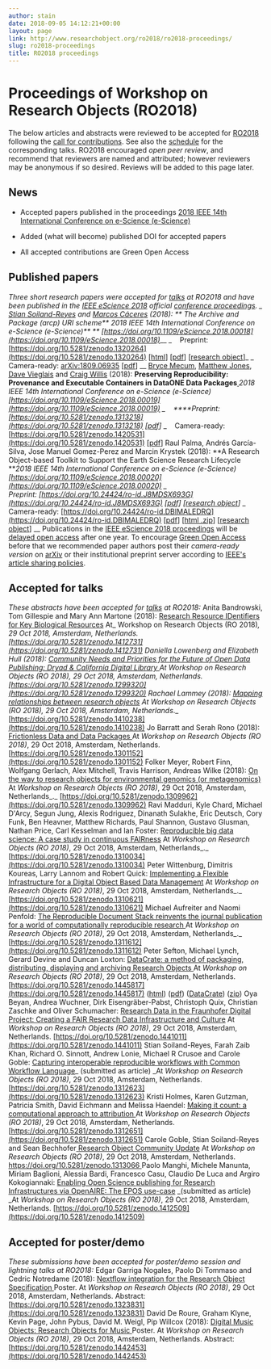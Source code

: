 ```yaml
---
author: stain
date: 2018-09-05 14:12:21+00:00
layout: page
link: http://www.researchobject.org/ro2018/ro2018-proceedings/
slug: ro2018-proceedings
title: RO2018 proceedings
---
```

# Proceedings of Workshop on Research Objects (RO2018)


The below articles and abstracts were reviewed to be accepted for [RO2018](/ro2018/) following the [call for contributions](http://www.researchobject.org/ro2018/submitting-to-ro2018/). See also the [schedule](/ro2018/ro2018-schedule/) for the corresponding talks.
RO2018 encouraged _open peer review_, and recommend that reviewers are named and attributed; however reviewers may be anonymous if so desired. Reviews will be added to this page later.


## News





	
  * Accepted papers published in the proceedings [2018 IEEE 14th International Conference on e-Science (e-Science)](https://ieeexplore.ieee.org/xpl/mostRecentIssue.jsp?punumber=8588285)

	
  * Added (what will become) published DOI for accepted papers

	
  * All accepted contributions are Green Open Access




## Published papers


_Three short research papers were accepted for [talks](/ro2018/ro2018-schedule/) at RO2018 and have been published in the [IEEE eScience 2018](https://www.escience2018.com/page/442470) official [conference proceedings](https://ieeexplore.ieee.org/servlet/opac?punumber=1001511 ).
_
[Stian Soiland-Reyes](https://orcid.org/0000-0001-9842-9718) and [Marcos Cáceres](https://marcosc.com/) (2018):
** The Archive and Package (arcp) URI scheme**
_2018 IEEE 14th International Conference on e-Science (e-Science)_** **
[https://doi.org/10.1109/eScience.2018.00018](https://doi.org/10.1109/eScience.2018.00018)___
_    Preprint: [https://doi.org/10.5281/zenodo.1320264](https://doi.org/10.5281/zenodo.1320264) [[html](http://s11.no/2018/arcp.html)] [[pdf](https://zenodo.org/record/1320264/files/arcp.pdf?download=1)] [[research object](http://s11.no/2018/arcp.html#ro)]_
_    Camera-ready: [arXiv:1809.06935](https://arxiv.org/abs/1809.06935) [[pdf](https://www.research.manchester.ac.uk/portal/files/83366888/arcp_camera_ready.pdf)]
__
[Bryce Mecum](http://orcid.org/0000-0002-0381-3766), [Matthew Jones](https://orcid.org/0000-0003-0077-4738), [Dave Vieglais](https://orcid.org/0000-0002-6513-4996) and [Craig Willis](https://orcid.org/0000-0002-6148-7196) (2018):
**Preserving Reproducibility: Provenance and Executable Containers in DataONE Data Packages[
](https://doi.org/10.5281/zenodo.1313218)**_2018 IEEE 14th International Conference on e-Science (e-Science)
_[https://doi.org/10.1109/eScience.2018.00019](https://doi.org/10.1109/eScience.2018.00019)_
_    ****Preprint: [https://doi.org/10.5281/zenodo.1313218](https://doi.org/10.5281/zenodo.1313218) [[pdf](https://zenodo.org/record/1313218/files/mecum-dataone-reproducible-packages-2018.pdf?download=1)]_
_    Camera-ready: [https://doi.org/10.5281/zenodo.1420531](https://doi.org/10.5281/zenodo.1420531) [[pdf](https://zenodo.org/record/1420531/files/mecum-dataone-reproducible-packages-2018.pdf?download=1)]
Raul Palma, Andrés García-Silva, Jose Manuel Gomez-Perez and Marcin Krystek (2018):
**A Research Object-based Toolkit to Support the Earth Science Research Lifecycle
**_2018 IEEE 14th International Conference on e-Science (e-Science)
_[https://doi.org/10.1109/eScience.2018.00020](https://doi.org/10.1109/eScience.2018.00020)_
_    Preprint: [https://doi.org/10.24424/ro-id.J8MDSX693G](https://doi.org/10.24424/ro-id.J8MDSX693G) [[pdf](http://sandbox.rohub.org/rodl/ROs/ROToolkit_ro2018-snapshot/ROToolkit-ES.pdf)] [[research object](http://sandbox.rohub.org/rodl/ROs/ROToolkit_ro2018-snapshot/)]_
_    Camera-ready: [https://doi.org/10.24424/ro-id.DBIMALEDRQ](https://doi.org/10.24424/ro-id.DBIMALEDRQ) [[pdf](http://sandbox.rohub.org/rodl/ROs/ROToolkit_ro2018-published/ROToolkit-ES-CR.pdf)] [[html .zip](http://sandbox.rohub.org/rodl/ROs/ROToolkit_ro2018-published/ROToolkit-ES-CR.zip)] [[research object](http://sandbox.rohub.org/rodl/ROs/ROToolkit_ro2018-published/)]
__
Publications in the [IEEE eScience 2018 proceedings](https://ieeexplore.ieee.org/xpl/mostRecentIssue.jsp?punumber=8588285) will be [delayed open access](https://www.escience2018.com/page/442470) after one year. To encourage [Green Open Access](http://www.library.manchester.ac.uk/using-the-library/staff/research/services/open-access-at-manchester/understanding-open-access/#d.en.403436) before that we recommended paper authors post their _camera-ready version_ on [arXiv](https://arxiv.org/) or their institutional preprint server according to [IEEE's article sharing policies](https://ieeeauthorcenter.ieee.org/publish-with-ieee/author-education-resources/guidelines-and-policies/policy-posting-your-article/).


## Accepted for talks


_These abstracts have been accepted for [talks](/ro2018/ro2018-schedule/) at RO2018:_
Anita Bandrowski, Tom Gillespie and Mary Ann Martone (2018):
[Research Resource IDentifiers for Key Biological Resources](http://doi.org/10.5281/zenodo.1287973)
At_ Workshop on Research Objects (RO 2018)_, 29 Oct 2018, Amsterdam, Netherlands.
[https://doi.org/10.5281/zenodo.1412731](https://doi.org/10.5281/zenodo.1412731)
Daniella Lowenberg and Elizabeth Hull (2018):
[Community Needs and Priorities for the Future of Open Data Publishing: Dryad & California Digital Library
](https://doi.org/10.5281/zenodo.1299320)At _Workshop on Research Objects (RO 2018)_, 29 Oct 2018, Amsterdam, Netherlands.
[https://doi.org/10.5281/zenodo.1299320](https://doi.org/10.5281/zenodo.1299320)
Rachael Lammey (2018):
[Mapping relationships between research objects](https://doi.org/10.5281/zenodo.1410238)
At _Workshop on Research Objects (RO 2018)_, 29 Oct 2018, Amsterdam, Netherlands_._
[https://doi.org/10.5281/zenodo.1410238](https://doi.org/10.5281/zenodo.1410238)
Jo Barratt and Serah Rono (2018):
[Frictionless Data and Data Packages
](https://doi.org/10.5281/zenodo.1301152)At _Workshop on Research Objects (RO 2018)_, 29 Oct 2018, Amsterdam, Netherlands.
[https://doi.org/10.5281/zenodo.1301152](https://doi.org/10.5281/zenodo.1301152)
Folker Meyer, Robert Finn, Wolfgang Gerlach, Alex Mitchell, Travis Harrison, Andreas Wilke (2018):
[On the way to research objects for environmental genomics (or metagenomics)
](https://doi.org/10.5281/zenodo.1309962)At _Workshop on Research Objects (RO 2018)_, 29 Oct 2018, Amsterdam, Netherlands_._
[https://doi.org/10.5281/zenodo.1309962](https://doi.org/10.5281/zenodo.1309962)
Ravi Madduri, Kyle Chard, Michael D'Arcy, Segun Jung, Alexis Rodriguez, Dinanath Sulakhe, Eric Deutsch, Cory Funk, Ben Heavner, Matthew Richards, Paul Shannon, Gustavo Glusman, Nathan Price, Carl Kesselman and Ian Foster:
[Reproducible big data science: A case study in continuous FAIRness](https://doi.org/10.5281/zenodo.1310034)
At _Workshop on Research Objects (RO 2018)_, 29 Oct 2018, Amsterdam, Netherlands_._
[https://doi.org/10.5281/zenodo.1310034](https://doi.org/10.5281/zenodo.1310034)
Peter Wittenburg, Dimitris Koureas, Larry Lannom and Robert Quick:
[Implementing a Flexible Infrastructure for a Digital Object Based Data Management](https://doi.org/10.5281/zenodo.1310621)
At _Workshop on Research Objects (RO 2018)_, 29 Oct 2018, Amsterdam, Netherlands_._
[https://doi.org/10.5281/zenodo.1310621](https://doi.org/10.5281/zenodo.1310621)
Michael Aufreiter and Naomi Penfold:
[The Reproducible Document Stack reinvents the journal publication for a world of computationally reproducible research
](https://doi.org/10.5281/zenodo.1311612)At _Workshop on Research Objects (RO 2018)_, 29 Oct 2018, Amsterdam, Netherlands_._
[https://doi.org/10.5281/zenodo.1311612](https://doi.org/10.5281/zenodo.1311612)
Peter Sefton, Michael Lynch, Gerard Devine and Duncan Loxton:
[DataCrate: a method of packaging, distributing, displaying and archiving Research Objects
](https://data.research.uts.edu.au/examples/v1.0/datacrate-RO-2018/data/paper.html)At _Workshop on Research Objects (RO 2018)_, 29 Oct 2018, Amsterdam, Netherlands.
[https://doi.org/10.5281/zenodo.1445817](https://doi.org/10.5281/zenodo.1445817) ([html](https://data.research.uts.edu.au/examples/v1.0/datacrate-RO-2018/data/paper.html)) ([pdf](https://data.research.uts.edu.au/examples/v1.0/datacrate-RO-2018/data/paper.pdf)) ([DataCrate](https://data.research.uts.edu.au/examples/v1.0/datacrate-RO-2018/)) ([zip](https://zenodo.org/record/1445817/files/datacrate-RO-2018.zip?download=1))
Oya Beyan, Andrea Wuchner, Dirk Eisengräber-Pabst, Christoph Quix, Christian Zaschke and Oliver Schumacher:
[ Research Data in the Fraunhofer Digital Project: Creating a FAIR Research Data Infrastructure and Culture](https://doi.org/10.5281/zenodo.1441011)
At _Workshop on Research Objects (RO 2018)_, 29 Oct 2018, Amsterdam, Netherlands.
[https://doi.org/10.5281/zenodo.1441011](https://doi.org/10.5281/zenodo.1441011)
Stian Soiland-Reyes, Farah Zaib Khan, Richard O. Sinnott, Andrew Lonie, Michael R Crusoe and Carole Goble:
[Capturing interoperable reproducible workflows with Common Workflow Language](https://doi.org/10.5281/zenodo.1312623)_ (submitted as article)
_At _Workshop on Research Objects (RO 2018)_, 29 Oct 2018, Amsterdam, Netherlands.
[https://doi.org/10.5281/zenodo.1312623](https://doi.org/10.5281/zenodo.1312623)
Kristi Holmes, Karen Gutzman, Patricia Smith, David Eichmann and Melissa Haendel:
[Making it count: a computational approach to attribution
](https://doi.org/10.5281/zenodo.1312651)At _Workshop on Research Objects (RO 2018)_, 29 Oct 2018, Amsterdam, Netherlands.
[https://doi.org/10.5281/zenodo.1312651](https://doi.org/10.5281/zenodo.1312651)
Carole Goble, Stian Soiland-Reyes and Sean Bechhofer[
](https://orcid.org/0000-0002-5872-3573)[Research Object Community Update](https://doi.org/10.5281/zenodo.1313066)
At _Workshop on Research Objects (RO 2018)_, 29 Oct 2018, Amsterdam, Netherlands.
[https://doi.org/10.5281/zenodo.1313066 ](https://doi.org/10.5281/zenodo.1313066)
Paolo Manghi, Michele Manunta, Miriam Baglioni, Alessia Bardi, Francesco Casu, Claudio De Luca and Argiro Kokogiannaki:
[Enabling Open Science publishing for Research Infrastructures via OpenAIRE: The EPOS use-case](https://doi.org/10.5281/zenodo.1412509) _(submitted as article)
_At _Workshop on Research Objects (RO 2018)_, 29 Oct 2018, Amsterdam, Netherlands.
[https://doi.org/10.5281/zenodo.1412509](https://doi.org/10.5281/zenodo.1412509)


## Accepted for poster/demo


_These submissions have been accepted for poster/demo session and lightning talks at RO2018:_
Edgar Garriga Nogales, Paolo Di Tommaso and Cedric Notredame (2018):
[Nextflow integration for the Research Object Specification
](https://doi.org/10.5281/zenodo.1323831)Poster. At _Workshop on Research Objects (RO 2018)_, 29 Oct 2018, Amsterdam, Netherlands.
Abstract: [https://doi.org/10.5281/zenodo.1323831](https://doi.org/10.5281/zenodo.1323831)
David De Roure, Graham Klyne, Kevin Page, John Pybus, David M. Weigl, Pip Willcox (2018):
[Digital Music Objects: Research Objects for Music
](https://doi.org/10.5281/zenodo.1442453)Poster. At _Workshop on Research Objects (RO 2018)_, 29 Oct 2018, Amsterdam, Netherlands.
Abstract: [https://doi.org/10.5281/zenodo.1442453](https://doi.org/10.5281/zenodo.1442453)
